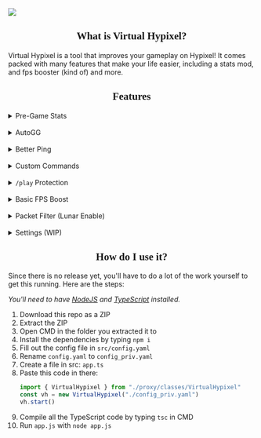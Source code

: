 <img src="https://spaghetcodes.best/img/virtual-hypixel/VirtualHypixelBanner.png">

<link rel="preconnect" href="https://fonts.googleapis.com">
<link rel="preconnect" href="https://fonts.gstatic.com" crossorigin>
<link href="https://fonts.googleapis.com/css2?family=Oxanium&display=swap" rel="stylesheet">

<h2 align="center" style="font-family: 'Oxanium', cursive;">
   What is Virtual Hypixel?
</h2>

Virtual Hypixel is a tool that improves your gameplay on Hypixel! It comes packed with many
features that make your life easier, including a stats mod, and fps booster (kind of) and more.

<h2 align="center" style="font-family: 'Oxanium', cursive;">
   Features
</h2>

<details>
  <summary>Pre-Game Stats</summary>
  <p>Virtual Hypixel shows the stats of your opponents before the game starts (including duels, after the update).</p>
</details>
<br>
<details>
  <summary>AutoGG</summary>
  <p>With most proxies like this AutoGG and other Hypixel mods don't work, so Virtual Hypixel implements its own AutoGG.</p>
</details>
<br>
<details>
  <summary>Better Ping</summary>
  <p>The Better Ping module updates your ping more frequently in-game and counteracts the problem of the ping mod showing 1ms. </p>
</details>
<br>
<details>
  <summary>Custom Commands</summary>
  <p>Virtual Hypixel implements a few custom commands, such as the <code>/sc</code> command for stat checking and <code>/rq</code> to quickly requeue your current game.</p>
</details>
<br>
<details>
  <summary><code>/play</code> Protection</summary>
  <p>Have you ever accidentally run <code>/play</code> while in game? Virtual Hypixel will ask you to confirm the command to avoid leaving the game.</p>
</details>
<br>
<details>
  <summary>Basic FPS Boost</summary>
  <p>The FPS Boosting module can filter out a few things sent by Hypixel to improve FPS.</p>
</details>
<br>
<details>
  <summary>Packet Filter (Lunar Enable)</summary>
  <p>The Packet Filter removes certain packets to enable disabled mods such as Freelook and Autotext.</p>
</details>
<br>
<details>
  <summary>Settings (WIP)</summary>
  <p>Virtual Hypixel allows you to change settings in-game with a nice and simple settings window.</p>
</details>


<h2 align="center" style="font-family: 'Oxanium', cursive;">
   How do I use it?
</h2>

Since there is no release yet, you'll have to do a lot of the work yourself to get this running. Here are the steps:

*You'll need to have [NodeJS](https://nodejs.org) and [TypeScript](https://www.typescriptlang.org/)
installed.*

1. Download this repo as a ZIP
2. Extract the ZIP
3. Open CMD in the folder you extracted it to
4. Install the dependencies by typing `npm i`
5. Fill out the config file in `src/config.yaml`
6. Rename `config.yaml` to `config_priv.yaml`
7. Create a file in src: `app.ts`
8. Paste this code in there:
    ```ts
   import { VirtualHypixel } from "./proxy/classes/VirtualHypixel"
    const vh = new VirtualHypixel("./config_priv.yaml")
    vh.start()
    ```
9. Compile all the TypeScript code by typing `tsc` in CMD
10. Run `app.js` with `node app.js`